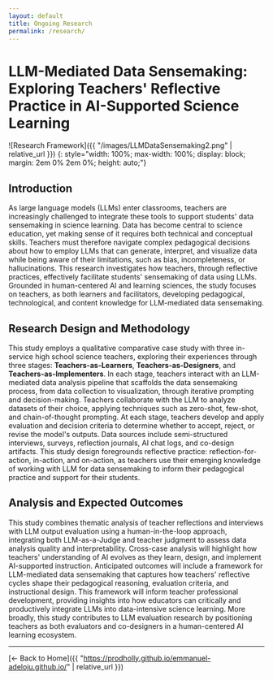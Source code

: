 ```yaml
---
layout: default
title: Ongoing Research
permalink: /research/
---
```


<script>
document.body.classList.add('research-page');
</script>

# LLM-Mediated Data Sensemaking: Exploring Teachers' Reflective Practice in AI-Supported Science Learning

![Research Framework]({{ "/images/LLMDataSensemaking2.png" | relative_url }})
{: style="width: 100%; max-width: 100%; display: block; margin: 2em 0% 2em 0%; height: auto;"}

## Introduction

As large language models (LLMs) enter classrooms, teachers are increasingly challenged to integrate these tools to support students' data sensemaking in science learning. Data has become central to science education, yet making sense of it requires both technical and conceptual skills. Teachers must therefore navigate complex pedagogical decisions about how to employ LLMs that can generate, interpret, and visualize data while being aware of their limitations, such as bias, incompleteness, or hallucinations. This research investigates how teachers, through reflective practices, effectively facilitate students' sensemaking of data using LLMs. Grounded in human-centered AI and learning sciences, the study focuses on teachers, as both learners and facilitators, developing pedagogical, technological, and content knowledge for LLM-mediated data sensemaking.

## Research Design and Methodology

This study employs a qualitative comparative case study with three in-service high school science teachers, exploring their experiences through three stages: **Teachers-as-Learners**, **Teachers-as-Designers**, and **Teachers-as-Implementers**. In each stage, teachers interact with an LLM-mediated data analysis pipeline that scaffolds the data sensemaking process, from data collection to visualization, through iterative prompting and decision-making. Teachers collaborate with the LLM to analyze datasets of their choice, applying techniques such as zero-shot, few-shot, and chain-of-thought prompting. At each stage, teachers develop and apply evaluation and decision criteria to determine whether to accept, reject, or revise the model's outputs. Data sources include semi-structured interviews, surveys, reflection journals, AI chat logs, and co-design artifacts. This study design foregrounds reflective practice: reflection-for-action, in-action, and on-action, as teachers use their emerging knowledge of working with LLM for data sensemaking to inform their pedagogical practice and support for their students.

## Analysis and Expected Outcomes

This study combines thematic analysis of teacher reflections and interviews with LLM output evaluation using a human-in-the-loop approach, integrating both LLM-as-a-Judge and teacher judgment to assess data analysis quality and interpretability. Cross-case analysis will highlight how teachers' understanding of AI evolves as they learn, design, and implement AI-supported instruction. Anticipated outcomes will include a framework for LLM-mediated data sensemaking that captures how teachers' reflective cycles shape their pedagogical reasoning, evaluation criteria, and instructional design. This framework will inform teacher professional development, providing insights into how educators can critically and productively integrate LLMs into data-intensive science learning. More broadly, this study contributes to LLM evaluation research by positioning teachers as both evaluators and co-designers in a human-centered AI learning ecosystem.

---

[← Back to Home]({{ "https://prodholly.github.io/emmanuel-adeloju.github.io/" | relative_url }})
